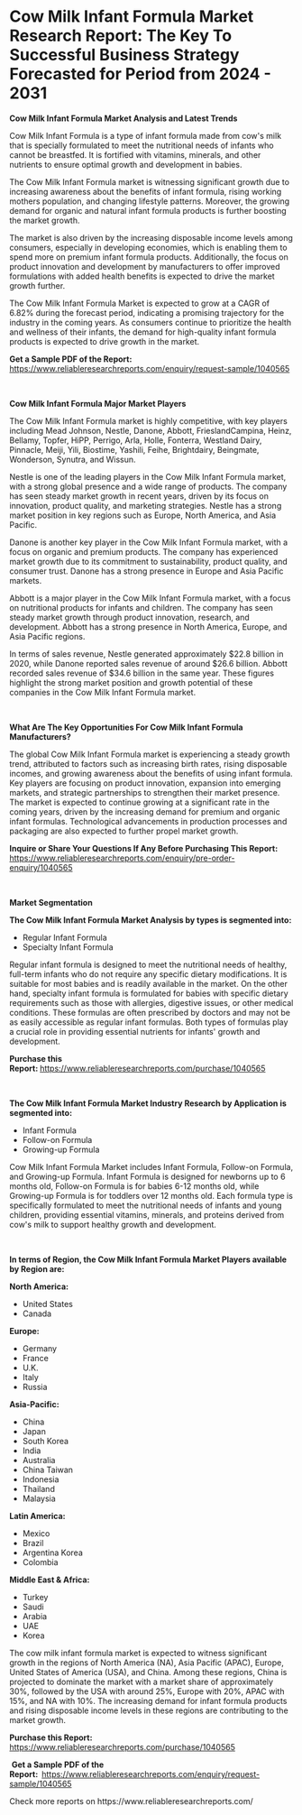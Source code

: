 <p><h1>Cow Milk Infant Formula Market Research Report: The Key To Successful Business Strategy Forecasted for Period from 2024 - 2031</h1></p><p><strong>Cow Milk Infant Formula Market Analysis and Latest Trends</strong></p>
<p><p>Cow Milk Infant Formula is a type of infant formula made from cow's milk that is specially formulated to meet the nutritional needs of infants who cannot be breastfed. It is fortified with vitamins, minerals, and other nutrients to ensure optimal growth and development in babies.</p><p>The Cow Milk Infant Formula market is witnessing significant growth due to increasing awareness about the benefits of infant formula, rising working mothers population, and changing lifestyle patterns. Moreover, the growing demand for organic and natural infant formula products is further boosting the market growth.</p><p>The market is also driven by the increasing disposable income levels among consumers, especially in developing economies, which is enabling them to spend more on premium infant formula products. Additionally, the focus on product innovation and development by manufacturers to offer improved formulations with added health benefits is expected to drive the market growth further.</p><p>The Cow Milk Infant Formula Market is expected to grow at a CAGR of 6.82% during the forecast period, indicating a promising trajectory for the industry in the coming years. As consumers continue to prioritize the health and wellness of their infants, the demand for high-quality infant formula products is expected to drive growth in the market.</p></p>
<p><strong>Get a Sample PDF of the Report:&nbsp;</strong> <a href="https://www.reliableresearchreports.com/enquiry/request-sample/1040565">https://www.reliableresearchreports.com/enquiry/request-sample/1040565</a></p>
<p>&nbsp;</p>
<p><strong>Cow Milk Infant Formula Major Market Players</strong></p>
<p><p>The Cow Milk Infant Formula market is highly competitive, with key players including Mead Johnson, Nestle, Danone, Abbott, FrieslandCampina, Heinz, Bellamy, Topfer, HiPP, Perrigo, Arla, Holle, Fonterra, Westland Dairy, Pinnacle, Meiji, Yili, Biostime, Yashili, Feihe, Brightdairy, Beingmate, Wonderson, Synutra, and Wissun.</p><p>Nestle is one of the leading players in the Cow Milk Infant Formula market, with a strong global presence and a wide range of products. The company has seen steady market growth in recent years, driven by its focus on innovation, product quality, and marketing strategies. Nestle has a strong market position in key regions such as Europe, North America, and Asia Pacific.</p><p>Danone is another key player in the Cow Milk Infant Formula market, with a focus on organic and premium products. The company has experienced market growth due to its commitment to sustainability, product quality, and consumer trust. Danone has a strong presence in Europe and Asia Pacific markets.</p><p>Abbott is a major player in the Cow Milk Infant Formula market, with a focus on nutritional products for infants and children. The company has seen steady market growth through product innovation, research, and development. Abbott has a strong presence in North America, Europe, and Asia Pacific regions.</p><p>In terms of sales revenue, Nestle generated approximately $22.8 billion in 2020, while Danone reported sales revenue of around $26.6 billion. Abbott recorded sales revenue of $34.6 billion in the same year. These figures highlight the strong market position and growth potential of these companies in the Cow Milk Infant Formula market.</p></p>
<p>&nbsp;</p>
<p><strong>What Are The Key Opportunities For Cow Milk Infant Formula Manufacturers?</strong></p>
<p><p>The global Cow Milk Infant Formula market is experiencing a steady growth trend, attributed to factors such as increasing birth rates, rising disposable incomes, and growing awareness about the benefits of using infant formula. Key players are focusing on product innovation, expansion into emerging markets, and strategic partnerships to strengthen their market presence. The market is expected to continue growing at a significant rate in the coming years, driven by the increasing demand for premium and organic infant formulas. Technological advancements in production processes and packaging are also expected to further propel market growth.</p></p>
<p><strong>Inquire or Share Your Questions If Any Before Purchasing This Report:</strong> <a href="https://www.reliableresearchreports.com/enquiry/pre-order-enquiry/1040565">https://www.reliableresearchreports.com/enquiry/pre-order-enquiry/1040565</a></p>
<p>&nbsp;</p>
<p><strong>Market Segmentation</strong></p>
<p><strong>The Cow Milk Infant Formula Market Analysis by types is segmented into:</strong></p>
<p><ul><li>Regular Infant Formula</li><li>Specialty Infant Formula</li></ul></p>
<p><p>Regular infant formula is designed to meet the nutritional needs of healthy, full-term infants who do not require any specific dietary modifications. It is suitable for most babies and is readily available in the market. On the other hand, specialty infant formula is formulated for babies with specific dietary requirements such as those with allergies, digestive issues, or other medical conditions. These formulas are often prescribed by doctors and may not be as easily accessible as regular infant formulas. Both types of formulas play a crucial role in providing essential nutrients for infants' growth and development.</p></p>
<p><strong>Purchase this Report:&nbsp;</strong><a href="https://www.reliableresearchreports.com/purchase/1040565">https://www.reliableresearchreports.com/purchase/1040565</a></p>
<p>&nbsp;</p>
<p><strong>The Cow Milk Infant Formula Market Industry Research by Application is segmented into:</strong></p>
<p><ul><li>Infant Formula</li><li>Follow-on Formula</li><li>Growing-up Formula</li></ul></p>
<p><p>Cow Milk Infant Formula Market includes Infant Formula, Follow-on Formula, and Growing-up Formula. Infant Formula is designed for newborns up to 6 months old, Follow-on Formula is for babies 6-12 months old, while Growing-up Formula is for toddlers over 12 months old. Each formula type is specifically formulated to meet the nutritional needs of infants and young children, providing essential vitamins, minerals, and proteins derived from cow's milk to support healthy growth and development.</p></p>
<p>&nbsp;</p>
<p><strong>In terms of Region, the Cow Milk Infant Formula Market Players available by Region are:</strong></p>
<p>
    <p> <strong> North America: </strong>
        <ul>
            <li>United States</li>
            <li>Canada</li>
        </ul>
        </p> 
    <p> <strong> Europe: </strong>
        <ul>
            <li>Germany</li>
            <li>France</li>
            <li>U.K.</li>
            <li>Italy</li>
            <li>Russia</li>
        </ul>
        </p> 
    <p> <strong> Asia-Pacific: </strong>
        <ul>
            <li>China</li>
            <li>Japan</li>
            <li>South Korea</li>
            <li>India</li>
            <li>Australia</li>
            <li>China Taiwan</li>
            <li>Indonesia</li>
            <li>Thailand</li>
            <li>Malaysia</li>
        </ul>
        </p> 
    <p> <strong> Latin America: </strong>
        <ul>
            <li>Mexico</li>
            <li>Brazil</li>
            <li>Argentina Korea</li>
            <li>Colombia</li>
        </ul>
        </p> 
    <p> <strong> Middle East & Africa: </strong>
        <ul>
            <li>Turkey</li>
            <li>Saudi</li>
            <li>Arabia</li>
            <li>UAE</li>
            <li>Korea</li>
        </ul>
    </p>
    </p>
<p><p>The cow milk infant formula market is expected to witness significant growth in the regions of North America (NA), Asia Pacific (APAC), Europe, United States of America (USA), and China. Among these regions, China is projected to dominate the market with a market share of approximately 30%, followed by the USA with around 25%, Europe with 20%, APAC with 15%, and NA with 10%. The increasing demand for infant formula products and rising disposable income levels in these regions are contributing to the market growth.</p></p>
<p><strong>Purchase this Report: </strong><a href="https://www.reliableresearchreports.com/purchase/1040565">https://www.reliableresearchreports.com/purchase/1040565</a></p>
<p>&nbsp;<strong>Get a Sample PDF of the Report:&nbsp;&nbsp;</strong><a href="https://www.reliableresearchreports.com/enquiry/request-sample/1040565">https://www.reliableresearchreports.com/enquiry/request-sample/1040565</a></p>
<p><strong></strong></p>
<p>Check more reports on https://www.reliableresearchreports.com/</p>